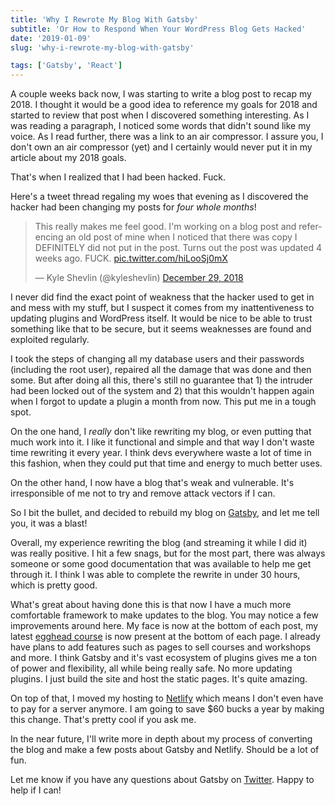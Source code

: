 ```yaml
---
title: 'Why I Rewrote My Blog With Gatsby'
subtitle: 'Or How to Respond When Your WordPress Blog Gets Hacked'
date: '2019-01-09'
slug: 'why-i-rewrote-my-blog-with-gatsby'

tags: ['Gatsby', 'React']
---
```


A couple weeks back now, I was starting to write a blog post to recap my 2018. I thought it would be a good idea to reference my goals for 2018 and started to review that post when I discovered something interesting. As I was reading a paragraph, I noticed some words that didn't sound like my voice. As I read further, there was a link to an air compressor. I assure you, I don't own an air compressor (yet) and I certainly would never put it in my article about my 2018 goals.

That's when I realized that I had been hacked. Fuck.

Here's a tweet thread regaling my woes that evening as I discovered the hacker had been changing my posts for _four whole months_!

<blockquote class="twitter-tweet" data-lang="en"><p lang="en" dir="ltr">This really makes me feel good. I&#39;m working on a blog post and referencing an old post of mine when I noticed that there was copy I DEFINITELY did not put in the post. Turns out the post was updated 4 weeks ago. FUCK. <a href="https://t.co/hiLooSj0mX">pic.twitter.com/hiLooSj0mX</a></p>&mdash; Kyle Shevlin (@kyleshevlin) <a href="https://twitter.com/kyleshevlin/status/1078805204542345216?ref_src=twsrc%5Etfw">December 29, 2018</a></blockquote>
<script async src="https://platform.twitter.com/widgets.js" charset="utf-8"></script>

I never did find the exact point of weakness that the hacker used to get in and mess with my stuff, but I suspect it comes from my inattentiveness to updating plugins and WordPress itself. It would be nice to be able to trust something like that to be secure, but it seems weaknesses are found and exploited regularly.

I took the steps of changing all my database users and their passwords (including the root user), repaired all the damage that was done and then some. But after doing all this, there's still no guarantee that 1) the intruder had been locked out of the system and 2) that this wouldn't happen again when I forgot to update a plugin a month from now. This put me in a tough spot.

On the one hand, I _really_ don't like rewriting my blog, or even putting that much work into it. I like it functional and simple and that way I don't waste time rewriting it every year. I think devs everywhere waste a lot of time in this fashion, when they could put that time and energy to much better uses.

On the other hand, I now have a blog that's weak and vulnerable. It's irresponsible of me not to try and remove attack vectors if I can.

So I bit the bullet, and decided to rebuild my blog on [Gatsby](https://www.gatsbyjs.org/), and let me tell you, it was a blast!

Overall, my experience rewriting the blog (and streaming it while I did it) was really positive. I hit a few snags, but for the most part, there was always someone or some good documentation that was available to help me get through it. I think I was able to complete the rewrite in under 30 hours, which is pretty good.

What's great about having done this is that now I have a much more comfortable framework to make updates to the blog. You may notice a few improvements around here. My face is now at the bottom of each post, my latest [egghead course](https://egghead.io/courses/data-structures-and-algorithms-in-javascript/?af=8u8eik) is now present at the bottom of each page. I already have plans to add features such as pages to sell courses and workshops and more. I think Gatsby and it's vast ecosystem of plugins gives me a ton of power and flexibility, all while being really safe. No more updating plugins. I just build the site and host the static pages. It's quite amazing.

On top of that, I moved my hosting to [Netlify](https://netlify.com) which means I don't even have to pay for a server anymore. I am going to save \$60 bucks a year by making this change. That's pretty cool if you ask me.

In the near future, I'll write more in depth about my process of converting the blog and make a few posts about Gatsby and Netlify. Should be a lot of fun.

Let me know if you have any questions about Gatsby on [Twitter](https://twitter.com/kyleshevlin). Happy to help if I can!
